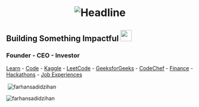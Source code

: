 <h1 align=center>
    <img src="https://readme-typing-svg.herokuapp.com?font=Poppins&size=32&duration=3500&color=C9D1D1FF&center=true&width=600&lines=Hi!;I'm+Zihan" alt="Headline" />
</h1>

## Building Something Impactful <img src="https://media.giphy.com/media/WUlplcMpOCEmTGBtBW/giphy.gif" width="30">
### Founder - CEO - Investor

[Learn](https://www.coursera.org/my-learning) - [Code](https://replit.com/@farhansadidzihan67) - [Kaggle](https://www.kaggle.com/farhansadidzihan) - [LeetCode](https://leetcode.com/u/farhansadidzihan) - [GeeksforGeeks](https://www.geeksforgeeks.org/user/farhansadidzihan67) - [CodeChef](https://www.codechef.com/users/farhanzihan) - [Finance](https://www.msn.com/en-xl/money) - [Hackathons](https://devpost.com/farhansadidzihan) - [Job Experiences](https://www.theforage.com/achievements)

<p>&nbsp;<img align="center" src="https://github-readme-stats.vercel.app/api?username=farhansadidzihan&show_icons=true&locale=en&theme=radical" alt="farhansadidzihan" /></p>

<p><img align="center" src="https://github-readme-streak-stats.herokuapp.com/?user=farhansadidzihan&theme=radical" alt="farhansadidzihan" /></p>
